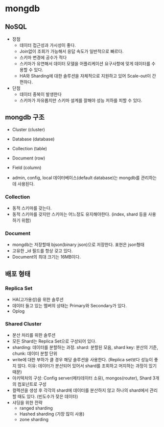# mongdb

## NoSQL
- 장점
  - 데이터 접근성과 가시성이 좋다.
  - Join없이 조회가 가능해서 응답 속도가 일반적으로 빠르다.
  - 스키마 변경에 공수가 적다
  - 스키마가 유연해서 데이터 모델을 어플리케이션 요구사항에 맞게 데이터를 수용할 수 있다.
  - HA와 Sharding에 대한 솔루션을 자체적으로 지원하고 있어 Scale-out이 간편하다.
- 단점
  - 데이터 중복이 발생한다
  - 스키마가 자유롭지만 스키마 설계를 잘해야 성능 저하를 피할 수 있다.

## mongdb 구조
- Cluster (cluster)
- Database (database)
- Collection (table)
- Document (row)
- Field (column)

- admin, config, local 데이터베이스(default database)는 mongdb를 관리하는데 사용된다.

### Collection
- 동적 스키마를 갖는다.
- 동적 스키마를 갖지만 스키마는 어느정도 유지해야한다. (index, shard 등을 사용하기 위함)

### Document 
- mongdb는 저장할때 bjson(binary json)으로 저장한다. 표현은 json형태
- 고유한 _id 필드를 항상 갖고 있다.
- Document의 최대 크기는 16MB이다.

## 배포 형태

### Replica Set
- HA(고가용성)을 위한 솔루션
- 데이터 들고 있는 멤버의 상태는 Primary와 Secondary가 있다.
- Oplog

### Shared Cluster
- 분산 처리를 위한 솔루션
- 모든 Shard는 Replica Set으로 구성되어 있다.
- sharding: 데이터를 분할하는 과정. shard: 분할된 모음, shard key: 분산의 기준, chunk: 데이터 분할 단위
- write에 대한 부하가 클 경우 해당 솔루션을 사용한다. (Replica set보다 성능이 좋지 않다. 이유: 데이터가 분산되어 있어서 shard를 조회하고 머지하는 과정이 있기 때문)
- 아키텍처의 구성: Config server(메타데이터 소유), mongos(router), Shard 3개의 컴포넌트로 구성
- 컬렉션을 생성 후 각각의 shard에 데이터를 분산하지 않고 하나의 shard에서 관리할 때도 있다. (빈도수가 잦은 데이터)
- 샤딩을 위한 전략
  - ranged sharding
  - Hashed sharding (가장 많이 사용)
  - zone sharding

